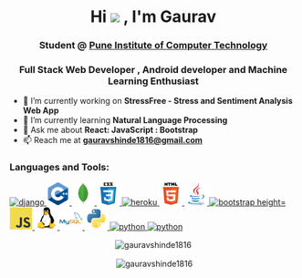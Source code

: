 <h1 align="center">Hi <img src="https://media.giphy.com/media/hvRJCLFzcasrR4ia7z/giphy.gif" width="25px"> , I'm Gaurav</h1>
<h3 align="center">Student @ <a href="https://pict.edu/#"> Pune Institute of Computer Technology</a> </h3>
<h3 align="center">Full Stack Web Developer , Android developer and  Machine Learning Enthusiast</h3>

- 🔭 I’m currently working on **StressFree - Stress and Sentiment Analysis Web App**
- 🌱 I’m currently learning **Natural Language Processing**
- 💬 Ask me about **React: JavaScript : Bootstrap**
- 📫 Reach me at **gauravshinde1816@gmail.com**

<!-- <p align="left"> <img src="https://komarev.com/ghpvc/?username=daigavane70&label=Profile%20views&color=0e75b6&style=flat" alt="daigavane70" /> </p> -->

<h3 align="left">Languages and Tools:</h3>
<p align="left">
<a href="https://www.djangoproject.com/" target="_blank"> <img src="https://upload.wikimedia.org/wikipedia/commons/a/a7/React-icon.svg" alt="django" width="40" height="40"/> </a> 
<a href="https://www.w3schools.com/cpp/" target="_blank"> <img src="https://raw.githubusercontent.com/devicons/devicon/master/icons/cplusplus/cplusplus-original.svg" alt="cplusplus" width="40" height="40"/> </a> 
<a href="https://www.w3schools.com/cpp/" target="_blank"> <img src="https://raw.githubusercontent.com/devicons/devicon/master/icons/mongodb/mongodb-original.svg" alt="cplusplus" width="40" height="40"/> </a> 
<a href="https://www.w3schools.com/css/" target="_blank"> <img src="https://raw.githubusercontent.com/devicons/devicon/master/icons/css3/css3-original-wordmark.svg" alt="css3" width="40" height="40"/> </a> 
<a href="https://heroku.com" target="_blank"> <img src="https://www.vectorlogo.zone/logos/heroku/heroku-icon.svg" alt="heroku" width="40" height="40"/> </a> 
<a href="https://www.w3.org/html/" target="_blank"> <img src="https://raw.githubusercontent.com/devicons/devicon/master/icons/html5/html5-original-wordmark.svg" alt="html5" width="40" height="40"/> </a> 
<a href="https://www.java.com" target="_blank"> <img src="https://raw.githubusercontent.com/devicons/devicon/master/icons/java/java-original.svg" alt="java" width="40" height="40"/> </a> 
<a href="https://getbootstrap.com/docs/5.0" target="_blank" > <img src=https://raw.githubusercontent.com/jmnote/z-icons/master/svg/bootstrap.svg alt="bootstrap height="40" width="40"/> </a>
<a href="https://developer.mozilla.org/en-US/docs/Web/JavaScript" target="_blank"> <img src="https://raw.githubusercontent.com/devicons/devicon/master/icons/javascript/javascript-original.svg" alt="javascript" width="40" height="40"/> </a> 
<a href="https://www.linux.org/" target="_blank"> <img src="https://raw.githubusercontent.com/devicons/devicon/master/icons/linux/linux-original.svg" alt="linux" width="40" height="40"/> </a> 
<a href="https://www.mysql.com/" target="_blank"> <img src="https://raw.githubusercontent.com/devicons/devicon/master/icons/mysql/mysql-original-wordmark.svg" alt="mysql" width="40" height="40"/> </a> 
<a href="https://www.python.org" target="_blank"> <img src="https://raw.githubusercontent.com/devicons/devicon/master/icons/python/python-original.svg" alt="python" width="40" height="40"/> </a> 
<a href="https://www.npmjs.com/" target="_blank"> <img src="https://img.shields.io/badge/npm-CB3837?style=for-the-badge&logo=npm&logoColor=white" alt="python"/> </a> 
<a href="https://material-ui.com/" target="_blank"> <img src="https://img.shields.io/badge/Material--UI-0081CB?style=for-the-badge&logo=material-ui&logoColor=white" alt="python"/> </a>

<p align="center"><img align="center" src="https://github-readme-stats.vercel.app/api/top-langs?username=gauravshinde1816&show_icons=true&locale=en&layout=compact&theme=prussian" alt="gauravshinde1816" /></p>

<p align="center">&nbsp;<img align="center" src="https://github-readme-stats.vercel.app/api?username=gauravshinde1816&show_icons=true&locale=en&layout=compact&theme=prussian" alt="gauravshinde1816" /></p>
